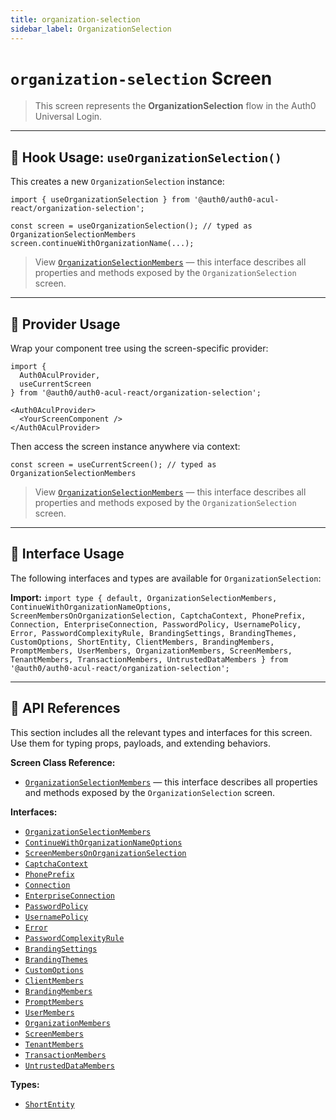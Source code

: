 ```yaml
---
title: organization-selection
sidebar_label: OrganizationSelection
---
```


# `organization-selection` Screen

> This screen represents the **OrganizationSelection** flow in the Auth0 Universal Login.

---

## 🔹 Hook Usage: `useOrganizationSelection()`

This creates a new `OrganizationSelection` instance:

```tsx
import { useOrganizationSelection } from '@auth0/auth0-acul-react/organization-selection';

const screen = useOrganizationSelection(); // typed as OrganizationSelectionMembers
screen.continueWithOrganizationName(...);
```

> View [`OrganizationSelectionMembers`](https://auth0.github.io/universal-login/interfaces/Classes.OrganizationSelectionMembers.html) — this interface describes all properties and methods exposed by the `OrganizationSelection` screen.

---

## 🔹 Provider Usage

Wrap your component tree using the screen-specific provider:

```tsx
import {
  Auth0AculProvider,
  useCurrentScreen
} from '@auth0/auth0-acul-react/organization-selection';

<Auth0AculProvider>
  <YourScreenComponent />
</Auth0AculProvider>
```

Then access the screen instance anywhere via context:

```tsx
const screen = useCurrentScreen(); // typed as OrganizationSelectionMembers
```

> View [`OrganizationSelectionMembers`](https://auth0.github.io/universal-login/interfaces/Classes.OrganizationSelectionMembers.html) — this interface describes all properties and methods exposed by the `OrganizationSelection` screen.

---

## 🔹 Interface Usage

The following interfaces and types are available for `OrganizationSelection`:

**Import:**
`import type { default, OrganizationSelectionMembers, ContinueWithOrganizationNameOptions, ScreenMembersOnOrganizationSelection, CaptchaContext, PhonePrefix, Connection, EnterpriseConnection, PasswordPolicy, UsernamePolicy, Error, PasswordComplexityRule, BrandingSettings, BrandingThemes, CustomOptions, ShortEntity, ClientMembers, BrandingMembers, PromptMembers, UserMembers, OrganizationMembers, ScreenMembers, TenantMembers, TransactionMembers, UntrustedDataMembers } from '@auth0/auth0-acul-react/organization-selection';`

---

## 🔸 API References

This section includes all the relevant types and interfaces for this screen. Use them for typing props, payloads, and extending behaviors.

**Screen Class Reference:**  
- [`OrganizationSelectionMembers`](https://auth0.github.io/universal-login/interfaces/Classes.OrganizationSelectionMembers.html) — this interface describes all properties and methods exposed by the `OrganizationSelection` screen.

**Interfaces:**
- [`OrganizationSelectionMembers`](https://auth0.github.io/universal-login/interfaces/Classes.OrganizationSelectionMembers.html)
- [`ContinueWithOrganizationNameOptions`](https://auth0.github.io/universal-login/interfaces/Classes.ContinueWithOrganizationNameOptions.html)
- [`ScreenMembersOnOrganizationSelection`](https://auth0.github.io/universal-login/interfaces/Classes.ScreenMembersOnOrganizationSelection.html)
- [`CaptchaContext`](https://auth0.github.io/universal-login/interfaces/Classes.CaptchaContext.html)
- [`PhonePrefix`](https://auth0.github.io/universal-login/interfaces/Classes.PhonePrefix.html)
- [`Connection`](https://auth0.github.io/universal-login/interfaces/Classes.Connection.html)
- [`EnterpriseConnection`](https://auth0.github.io/universal-login/interfaces/Classes.EnterpriseConnection.html)
- [`PasswordPolicy`](https://auth0.github.io/universal-login/interfaces/Classes.PasswordPolicy.html)
- [`UsernamePolicy`](https://auth0.github.io/universal-login/interfaces/Classes.UsernamePolicy.html)
- [`Error`](https://auth0.github.io/universal-login/interfaces/Classes.Error.html)
- [`PasswordComplexityRule`](https://auth0.github.io/universal-login/interfaces/Classes.PasswordComplexityRule.html)
- [`BrandingSettings`](https://auth0.github.io/universal-login/interfaces/Classes.BrandingSettings.html)
- [`BrandingThemes`](https://auth0.github.io/universal-login/interfaces/Classes.BrandingThemes.html)
- [`CustomOptions`](https://auth0.github.io/universal-login/interfaces/Classes.CustomOptions.html)
- [`ClientMembers`](https://auth0.github.io/universal-login/interfaces/Classes.ClientMembers.html)
- [`BrandingMembers`](https://auth0.github.io/universal-login/interfaces/Classes.BrandingMembers.html)
- [`PromptMembers`](https://auth0.github.io/universal-login/interfaces/Classes.PromptMembers.html)
- [`UserMembers`](https://auth0.github.io/universal-login/interfaces/Classes.UserMembers.html)
- [`OrganizationMembers`](https://auth0.github.io/universal-login/interfaces/Classes.OrganizationMembers.html)
- [`ScreenMembers`](https://auth0.github.io/universal-login/interfaces/Classes.ScreenMembers.html)
- [`TenantMembers`](https://auth0.github.io/universal-login/interfaces/Classes.TenantMembers.html)
- [`TransactionMembers`](https://auth0.github.io/universal-login/interfaces/Classes.TransactionMembers.html)
- [`UntrustedDataMembers`](https://auth0.github.io/universal-login/interfaces/Classes.UntrustedDataMembers.html)


**Types:**
- [`ShortEntity`](https://auth0.github.io/universal-login/types/Classes.ShortEntity.html)
